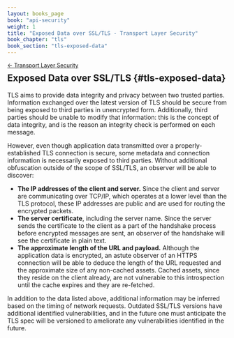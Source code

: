 ```yaml
---
layout: books_page
book: "api-security"
weight: 1
title: "Exposed Data over SSL/TLS - Transport Layer Security"
book_chapter: "tls"
book_section: "tls-exposed-data"
---
```


<div style="font-size: 0.9em; margin-bottom: -20px;"><a href="/books/{{page.book}}/{{page.book_chapter}}/">&larr; Transport Layer Security</a></div>

## Exposed Data over SSL/TLS {#tls-exposed-data}

TLS aims to provide data integrity and privacy between two trusted parties. Information exchanged over the latest version of TLS should be secure from being exposed to third parties in unencrypted form. Additionally, third parties should be unable to modify that information: this is the concept of data integrity, and is the reason an integrity check is performed on each message.

However, even though application data transmitted over a properly-established TLS connection is secure, some metadata and connection information is necessarily exposed to third parties. Without additional obfuscation outside of the scope of SSL/TLS, an observer will be able to discover:

* **The IP addresses of the client and server.** Since the client and server are communicating over TCP/IP, which operates at a lower level than the TLS protocol, these IP addresses are public and are used for routing the encrypted packets.
* **The server certificate**, including the server name. Since the server sends the certificate to the client as a part of the handshake process before encrypted messages are sent, an observer of the handshake will see the certificate in plain text.
* **The approximate length of the URL and payload.** Although the application data is encrypted, an astute observer of an HTTPS connection will be able to deduce the length of the URL requested and the approximate size of any non-cached assets. Cached assets, since they reside on the client already, are not vulnerable to this introspection until the cache expires and they are re-fetched.

In addition to the data listed above, additional information may be inferred based on the timing of network requests. Outdated SSL/TLS versions have additional identified vulnerabilities, and in the future one must anticipate the TLS spec will be versioned to ameliorate any vulnerabilities identified in the future.
